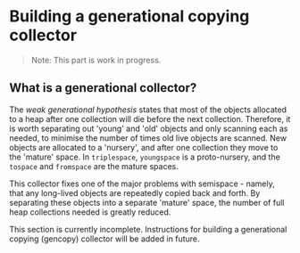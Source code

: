 # Building a generational copying collector

> Note: This part is work in progress.

## What is a generational collector?

The *weak generational hypothesis* states that most of the objects allocated
to a heap after one collection will die before the next collection.
Therefore, it is worth separating out 'young' and 'old' objects and only
scanning each as needed, to minimise the number of times old live objects are
scanned. New objects are allocated to a 'nursery', and after one collection
they move to the 'mature' space. In `triplespace`, `youngspace` is a
proto-nursery, and the `tospace` and `fromspace` are the mature spaces.

This collector fixes one of the major problems with semispace - namely, that
any long-lived objects are repeatedly copied back and forth. By separating
these objects into a separate 'mature' space, the number of full heap
collections needed is greatly reduced.

This section is currently incomplete. Instructions for building a
generational copying (gencopy) collector will be added in future.
